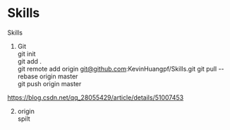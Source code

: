 # Skills
Skills  
1. Git  
  git init  
  git add .  
  git remote add origin git@github.com:KevinHuangpf/Skills.git
  git pull --rebase origin master  
  git push origin master  

https://blog.csdn.net/qq_28055429/article/details/51007453  

2. origin  
  spilt   
